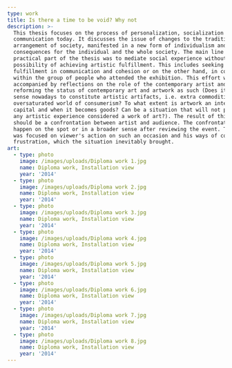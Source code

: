```yaml
---
type: work
title: Is there a time to be void? Why not
description: >-
  This thesis focuses on the process of personalization, socialization and
  communication today. It discusses the issue of changes to the traditional
  arrangement of society, manifested in a new form of individualism and its
  consequences for the individual and the whole society. The main line of the
  practical part of the thesis was to mediate social experience without the
  possibility of achieving artistic fulfillment. This includes seeking
  fulfillment in communication and cohesion or on the other hand, in conflict
  within the group of people who attended the exhibition. This effort was
  accompanied by reflections on the role of the contemporary artist and
  reforming the status of contemporary art and artwork as such (Does it make
  sense nowadays to constitute artistic artifacts, i.e. extra commodities in the
  oversaturated world of consumerism? To what extent is artwork an intellectual
  capital and when it becomes goods? Can be a situation that will not peak in
  any artistic experience considered a work of art?). The result of this work
  should be a confrontation between artist and audience. The confrontation could
  happen on the spot or in a broader sense after reviewing the event. The event
  was focused on viewer's action on such an occasion and his ways of coping with
  frustration, which the situation inevitably brought.
art:
  - type: photo
    image: /images/uploads/Diploma work 1.jpg
    name: Diploma work, Installation view
    year: '2014'
  - type: photo
    image: /images/uploads/Diploma work 2.jpg
    name: Diploma work, Installation view
    year: '2014'
  - type: photo
    image: /images/uploads/Diploma work 3.jpg
    name: Diploma work, Installation view
    year: '2014'
  - type: photo
    image: /images/uploads/Diploma work 4.jpg
    name: Diploma work, Installation view
    year: '2014'
  - type: photo
    image: /images/uploads/Diploma work 5.jpg
    name: Diploma work, Installation view
    year: '2014'
  - type: photo
    image: /images/uploads/Diploma work 6.jpg
    name: Diploma work, Installation view
    year: '2014'
  - type: photo
    image: /images/uploads/Diploma work 7.jpg
    name: Diploma work, Installation view
    year: '2014'
  - type: photo
    image: /images/uploads/Diploma work 8.jpg
    name: Diploma work, Installation view
    year: '2014'
---
```

